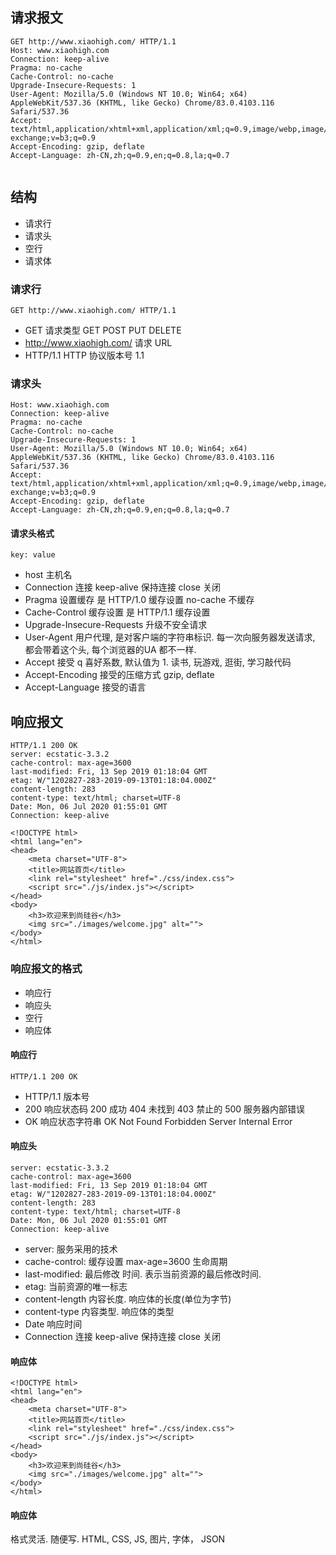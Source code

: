 ## 请求报文
```
GET http://www.xiaohigh.com/ HTTP/1.1
Host: www.xiaohigh.com
Connection: keep-alive
Pragma: no-cache
Cache-Control: no-cache
Upgrade-Insecure-Requests: 1
User-Agent: Mozilla/5.0 (Windows NT 10.0; Win64; x64) AppleWebKit/537.36 (KHTML, like Gecko) Chrome/83.0.4103.116 Safari/537.36
Accept: text/html,application/xhtml+xml,application/xml;q=0.9,image/webp,image/apng,*/*;q=0.8,application/signed-exchange;v=b3;q=0.9
Accept-Encoding: gzip, deflate
Accept-Language: zh-CN,zh;q=0.9,en;q=0.8,la;q=0.7


```

## 结构
* 请求行
* 请求头
* 空行
* 请求体

### 请求行
```
GET http://www.xiaohigh.com/ HTTP/1.1
```
* GET                           请求类型  GET POST PUT DELETE 
* http://www.xiaohigh.com/      请求 URL
* HTTP/1.1                      HTTP 协议版本号 1.1 


### 请求头
```
Host: www.xiaohigh.com
Connection: keep-alive
Pragma: no-cache
Cache-Control: no-cache
Upgrade-Insecure-Requests: 1
User-Agent: Mozilla/5.0 (Windows NT 10.0; Win64; x64) AppleWebKit/537.36 (KHTML, like Gecko) Chrome/83.0.4103.116 Safari/537.36
Accept: text/html,application/xhtml+xml,application/xml;q=0.9,image/webp,image/apng,*/*;q=0.8,application/signed-exchange;v=b3;q=0.9
Accept-Encoding: gzip, deflate
Accept-Language: zh-CN,zh;q=0.9,en;q=0.8,la;q=0.7
```

#### 请求头格式
```
key: value
```

* host 主机名
* Connection 连接  keep-alive 保持连接  close 关闭
* Pragma   设置缓存 是 HTTP/1.0 缓存设置  no-cache 不缓存
* Cache-Control 缓存设置 是 HTTP/1.1 缓存设置
* Upgrade-Insecure-Requests 升级不安全请求
* User-Agent  用户代理, 是对客户端的字符串标识. 每一次向服务器发送请求, 都会带着这个头, 每个浏览器的UA 都不一样. 
* Accept 接受 q 喜好系数, 默认值为 1.  读书, 玩游戏, 逛街, 学习敲代码
* Accept-Encoding 接受的压缩方式  gzip, deflate
* Accept-Language 接受的语言  
  
## 响应报文
```
HTTP/1.1 200 OK
server: ecstatic-3.3.2
cache-control: max-age=3600
last-modified: Fri, 13 Sep 2019 01:18:04 GMT
etag: W/"1202827-283-2019-09-13T01:18:04.000Z"
content-length: 283
content-type: text/html; charset=UTF-8
Date: Mon, 06 Jul 2020 01:55:01 GMT
Connection: keep-alive

<!DOCTYPE html>
<html lang="en">
<head>
	<meta charset="UTF-8">
	<title>网站首页</title>
	<link rel="stylesheet" href="./css/index.css">
	<script src="./js/index.js"></script>
</head>
<body>
	<h3>欢迎来到尚硅谷</h3>
	<img src="./images/welcome.jpg" alt="">
</body>
</html>
```

### 响应报文的格式
* 响应行
* 响应头
* 空行
* 响应体

#### 响应行
```
HTTP/1.1 200 OK
```
* HTTP/1.1 版本号
* 200      响应状态码  200 成功  404 未找到   403 禁止的  500 服务器内部错误
* OK       响应状态字符串 OK    Not Found    Forbidden    Server Internal Error

#### 响应头
```
server: ecstatic-3.3.2
cache-control: max-age=3600
last-modified: Fri, 13 Sep 2019 01:18:04 GMT
etag: W/"1202827-283-2019-09-13T01:18:04.000Z"
content-length: 283
content-type: text/html; charset=UTF-8
Date: Mon, 06 Jul 2020 01:55:01 GMT
Connection: keep-alive
```
* server:  服务采用的技术
* cache-control: 缓存设置  max-age=3600 生命周期
* last-modified: 最后修改 时间. 表示当前资源的最后修改时间.
* etag:    当前资源的唯一标志
* content-length 内容长度. 响应体的长度(单位为字节)
* content-type   内容类型. 响应体的类型
* Date 响应时间
* Connection 连接   keep-alive 保持连接  close 关闭
#### 响应体
```
<!DOCTYPE html>
<html lang="en">
<head>
	<meta charset="UTF-8">
	<title>网站首页</title>
	<link rel="stylesheet" href="./css/index.css">
	<script src="./js/index.js"></script>
</head>
<body>
	<h3>欢迎来到尚硅谷</h3>
	<img src="./images/welcome.jpg" alt="">
</body>
</html>
```

#### 响应体
格式灵活. 随便写. HTML, CSS, JS, 图片, 字体， JSON



